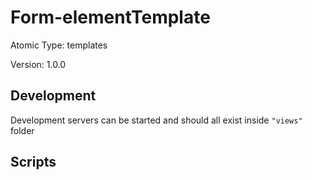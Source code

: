 # Form-elementTemplate

Atomic Type: templates

Version: 1.0.0

## Development 
Development servers can be started and should all exist inside `"views"` folder

## Scripts 
